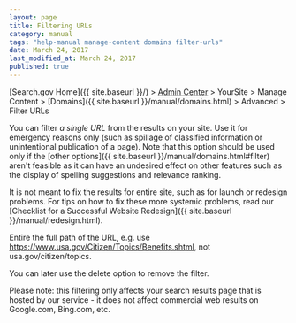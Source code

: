 ```yaml
---
layout: page
title: Filtering URLs
category: manual
tags: "help-manual manage-content domains filter-urls"
date: March 24, 2017
last_modified_at: March 24, 2017
published: true
---
```


[Search.gov Home]({{ site.baseurl }}/) > [Admin Center](https://search.usa.gov/sites/) > YourSite > Manage Content > [Domains]({{ site.baseurl }}/manual/domains.html) > Advanced > Filter URLs

You can filter *a single URL* from the results on your site. Use it for emergency reasons only (such as spillage of classified information or unintentional publication of a page). Note that this option should be used only if the [other options]({{ site.baseurl }}/manual/domains.html#filter) aren't feasible as it can have an undesired effect on other features such as the display of spelling suggestions and relevance ranking.

It is not meant to fix the results for entire site, such as for launch or redesign problems. For tips on how to fix these more systemic problems, read our [Checklist for a Successful Website Redesign]({{ site.baseurl }}/manual/redesign.html).

Entire the full path of the URL, e.g. use https://www.usa.gov/Citizen/Topics/Benefits.shtml, not usa.gov/citizen/topics.

You can later use the delete option to remove the filter.

Please note: this filtering only affects your search results page that is hosted by our service - it does not affect commercial web results on Google.com, Bing.com, etc.

